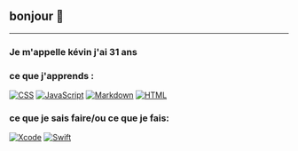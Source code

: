## bonjour 👋

_ _ _

### Je m'appelle kévin j'ai 31 ans
### ce que j'apprends :
[![CSS](https://img.shields.io/badge/CSS-1572B6?logo=css3&logoColor=fff)](#) [![JavaScript](https://img.shields.io/badge/JavaScript-F7DF1E?logo=javascript&logoColor=000)](#) [![Markdown](https://img.shields.io/badge/Markdown-%23000000.svg?logo=markdown&logoColor=white)](#) [![HTML](https://img.shields.io/badge/HTML-%23E34F26.svg?logo=html5&logoColor=white)](#)
### ce que je sais faire/ou ce que je fais:
[![Xcode](https://img.shields.io/badge/Xcode-007ACC?logo=Xcode&logoColor=white)](#) [![Swift](https://img.shields.io/badge/Swift-F54A2A?logo=swift&logoColor=white)](#)

<!--

